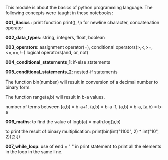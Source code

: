This module is about the basics of python programming language. The following concepts were taught in these notebooks:

__001_Basics__ : print function print(), \n for newline character, concatenation operator

__002_data_types__: string, integers, float, boolean

__003_operators__: assignment operator(=), conditional operators(>,<,>=,<=,==,!=) logical operators(and, or, not)

__004_conditional_statements_1__: if-else statements

__005_conditional_statements_2__: nested-if statements

The function bin(number) will result in conversion of a decimal number to binary form.

The function range(a,b) will result in b-a values.

number of terms between [a,b] = b-a+1, (a,b) = b-a-1, (a,b] = b-a, [a,b) = b-a

__006_maths__: to find the value of logb(a) = math.log(a,b)

to print the result of binary multiplication: print(bin(int("1100", 2) * int("10", 2))[2:])

__007_while_loop__: use of end = " " in print statement to print all the elements in the loop in the same line.
